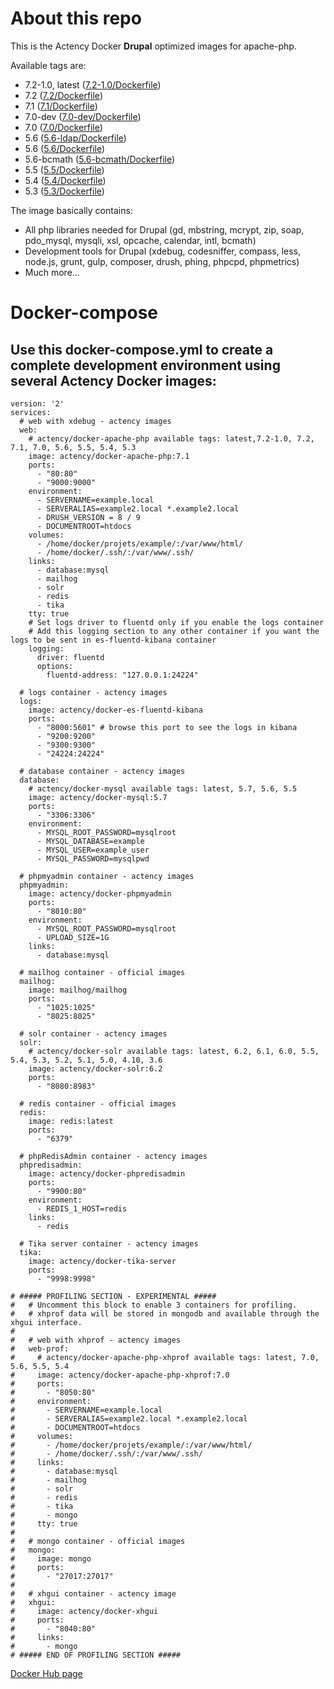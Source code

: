 # About this repo

This is the Actency Docker **Drupal** optimized images for apache-php.

Available tags are:
- 7.2-1.0, latest ([7.2-1.0/Dockerfile](https://github.com/Actency/docker-apache-php/blob/master/7.2-1.0/Dockerfile))
- 7.2 ([7.2/Dockerfile](https://github.com/Actency/docker-apache-php/blob/master/7.2/Dockerfile))
- 7.1 ([7.1/Dockerfile](https://github.com/Actency/docker-apache-php/blob/master/7.1/Dockerfile))
- 7.0-dev ([7.0-dev/Dockerfile](https://github.com/Actency/docker-apache-php/blob/master/7.0-dev/Dockerfile))
- 7.0 ([7.0/Dockerfile](https://github.com/Actency/docker-apache-php/blob/master/7.0/Dockerfile))
- 5.6 ([5.6-ldap/Dockerfile](https://github.com/Actency/docker-apache-php/tree/master/5.6-ldap/Dockerfile))
- 5.6 ([5.6/Dockerfile](https://github.com/Actency/docker-apache-php/tree/master/5.6/Dockerfile))
- 5.6-bcmath ([5.6-bcmath/Dockerfile](https://github.com/Actency/docker-apache-php/tree/master/5.6-bcmath/Dockerfile))
- 5.5 ([5.5/Dockerfile](https://github.com/Actency/docker-apache-php/tree/master/5.5/Dockerfile))
- 5.4 ([5.4/Dockerfile](https://github.com/Actency/docker-apache-php/tree/master/5.4/Dockerfile))
- 5.3 ([5.3/Dockerfile](https://github.com/Actency/docker-apache-php/tree/master/5.3/Dockerfile))

The image basically contains:

- All php libraries needed for Drupal (gd, mbstring, mcrypt, zip, soap, pdo_mysql, mysqli, xsl, opcache, calendar, intl, bcmath)
- Development tools for Drupal (xdebug, codesniffer, compass, less, node.js, grunt, gulp, composer, drush, phing, phpcpd, phpmetrics)
- Much more...

# Docker-compose
## Use this docker-compose.yml to create a complete development environment using several Actency Docker images:

    version: '2'
    services:
      # web with xdebug - actency images
      web:
        # actency/docker-apache-php available tags: latest,7.2-1.0, 7.2, 7.1, 7.0, 5.6, 5.5, 5.4, 5.3
        image: actency/docker-apache-php:7.1
        ports:
          - "80:80"
          - "9000:9000"
        environment:
          - SERVERNAME=example.local
          - SERVERALIAS=example2.local *.example2.local
          - DRUSH_VERSION = 8 / 9
          - DOCUMENTROOT=htdocs
        volumes:
          - /home/docker/projets/example/:/var/www/html/
          - /home/docker/.ssh/:/var/www/.ssh/
        links:
          - database:mysql
          - mailhog
          - solr
          - redis
          - tika
        tty: true
        # Set logs driver to fluentd only if you enable the logs container
        # Add this logging section to any other container if you want the logs to be sent in es-fluentd-kibana container
        logging:
          driver: fluentd
          options:
            fluentd-address: "127.0.0.1:24224"

      # logs container - actency images
      logs:
        image: actency/docker-es-fluentd-kibana
        ports:
          - "8000:5601" # browse this port to see the logs in kibana
          - "9200:9200"
          - "9300:9300"
          - "24224:24224"

      # database container - actency images
      database:
        # actency/docker-mysql available tags: latest, 5.7, 5.6, 5.5
        image: actency/docker-mysql:5.7
        ports:
          - "3306:3306"
        environment:
          - MYSQL_ROOT_PASSWORD=mysqlroot
          - MYSQL_DATABASE=example
          - MYSQL_USER=example_user
          - MYSQL_PASSWORD=mysqlpwd

      # phpmyadmin container - actency images
      phpmyadmin:
        image: actency/docker-phpmyadmin
        ports:
          - "8010:80"
        environment:
          - MYSQL_ROOT_PASSWORD=mysqlroot
          - UPLOAD_SIZE=1G
        links:
          - database:mysql

      # mailhog container - official images
      mailhog:
        image: mailhog/mailhog
        ports:
          - "1025:1025"
          - "8025:8025"

      # solr container - actency images
      solr:
        # actency/docker-solr available tags: latest, 6.2, 6.1, 6.0, 5.5, 5.4, 5.3, 5.2, 5.1, 5.0, 4.10, 3.6
        image: actency/docker-solr:6.2
        ports:
          - "8080:8983"

      # redis container - official images
      redis:
        image: redis:latest
        ports:
          - "6379"

      # phpRedisAdmin container - actency images
      phpredisadmin:
        image: actency/docker-phpredisadmin
        ports:
          - "9900:80"
        environment:
          - REDIS_1_HOST=redis
        links:
          - redis

      # Tika server container - actency images
      tika:
        image: actency/docker-tika-server
        ports:
          - "9998:9998"

    # ##### PROFILING SECTION - EXPERIMENTAL #####
    #   # Uncomment this block to enable 3 containers for profiling.
    #   # xhprof data will be stored in mongodb and available through the xhgui interface.
    #
    #   # web with xhprof - actency images
    #   web-prof:
    #     # actency/docker-apache-php-xhprof available tags: latest, 7.0, 5.6, 5.5, 5.4
    #     image: actency/docker-apache-php-xhprof:7.0
    #     ports:
    #       - "8050:80"
    #     environment:
    #       - SERVERNAME=example.local
    #       - SERVERALIAS=example2.local *.example2.local
    #       - DOCUMENTROOT=htdocs
    #     volumes:
    #       - /home/docker/projets/example/:/var/www/html/
    #       - /home/docker/.ssh/:/var/www/.ssh/
    #     links:
    #       - database:mysql
    #       - mailhog
    #       - solr
    #       - redis
    #       - tika
    #       - mongo
    #     tty: true
    #
    #   # mongo container - official images
    #   mongo:
    #     image: mongo
    #     ports:
    #       - "27017:27017"
    #
    #   # xhgui container - actency image
    #   xhgui:
    #     image: actency/docker-xhgui
    #     ports:
    #       - "8040:80"
    #     links:
    #       - mongo
    # ##### END OF PROFILING SECTION #####


[Docker Hub page](https://hub.docker.com/r/actency/docker-apache-php/)
